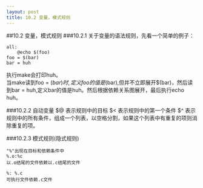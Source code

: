 ```yaml
---
layout: post
title: 10.2 变量，模式规则
---
```


##10.2 变量，模式规则
###10.2.1 
关于变量的语法规则，先看一个简单的例子：

    all:
        @echo $(foo)
    foo = $(bar)
    bar = huh

执行make会打印huh。<br>
当make读到foo = $(bar)时,定义foo的值是$(bar),但并不立即展开$(bar)，然后读到bar = huh,定义bar的值是huh。然后根据依赖关系图展开，最后执行echo huh。

###10.2.2 自动变量
    $@ 表示规则中的目标
    $< 表示规则中的第一个条件
    $^ 表示规则中的所有条件，组成一个列表，以空格分割，如果这个列表中有重复的项则消除重复的项。

###10.2.3 模式规则(隐式规则)
    
    "%"出现在目标和依赖条件中
    %.o:%c
    以.o结尾的文件依赖以.c结尾的文件
    
    %: %.c
    可执行文件依赖.c文件
